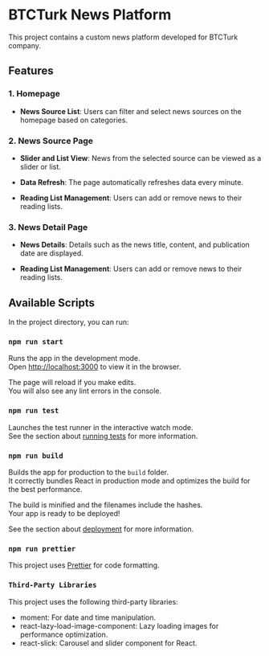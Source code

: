 # BTCTurk News Platform

This project contains a custom news platform developed for BTCTurk company. 

## Features

### 1. Homepage

- **News Source List**: Users can filter and select news sources on the homepage based on categories.

### 2. News Source Page

- **Slider and List View**: News from the selected source can be viewed as a slider or list.
  
- **Data Refresh**: The page automatically refreshes data every minute.
  
- **Reading List Management**: Users can add or remove news to their reading lists.

### 3. News Detail Page

- **News Details**: Details such as the news title, content, and publication date are displayed.
  
- **Reading List Management**: Users can add or remove news to their reading lists.

## Available Scripts

In the project directory, you can run:

### `npm run start`

Runs the app in the development mode.\
Open [http://localhost:3000](http://localhost:3000) to view it in the browser.

The page will reload if you make edits.\
You will also see any lint errors in the console.

### `npm run test`

Launches the test runner in the interactive watch mode.\
See the section about [running tests](https://facebook.github.io/create-react-app/docs/running-tests) for more information.

### `npm run build`

Builds the app for production to the `build` folder.\
It correctly bundles React in production mode and optimizes the build for the best performance.

The build is minified and the filenames include the hashes.\
Your app is ready to be deployed!

See the section about [deployment](https://facebook.github.io/create-react-app/docs/deployment) for more information.

### `npm run prettier`

This project uses [Prettier](https://prettier.io/) for code formatting. 

### `Third-Party Libraries`
This project uses the following third-party libraries:

- moment: For date and time manipulation.
- react-lazy-load-image-component: Lazy loading images for performance optimization.
- react-slick: Carousel and slider component for React.





